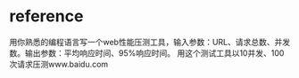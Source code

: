 # reference

用你熟悉的编程语言写一个web性能压测工具，输入参数：URL、请求总数、并发数。输出参数：平均响应时间、95%响应时间。
用这个测试工具以10并发、100次请求压测www.baidu.com
